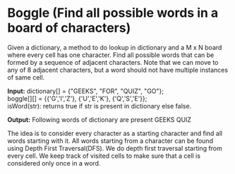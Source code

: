 # Boggle (Find all possible words in a board of characters)

Given a dictionary, a method to do lookup in dictionary and a M x N board where every cell has one character. Find all possible words that can be formed by a sequence of adjacent characters. Note that we can move to any of 8 adjacent characters, but a word should not have multiple instances of same cell.

**Input:** dictionary[] = {"GEEKS", "FOR", "QUIZ", "GO"};  
       boggle[][]   = {{'G','I','Z'}, {'U','E','K'}, {'Q','S','E'}};  
       isWord(str): returns true if str is present in dictionary else false.  

**Output:** Following words of dictionary are present GEEKS QUIZ

The idea is to consider every character as a starting character and find all words starting with it. All words starting from a character can be found using Depth First Traversal(DFS). We do depth first traversal starting from every cell. We keep track of visited cells to make sure that a cell is considered only once in a word.